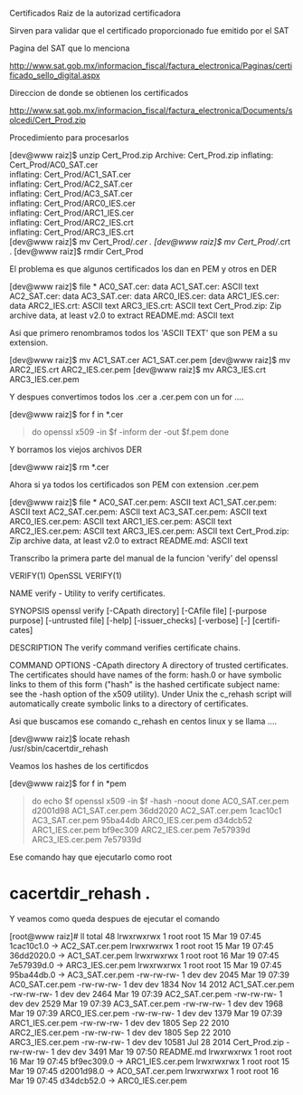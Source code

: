 Certificados Raiz de la autorizad certificadora

Sirven para validar que el certificado proporcionado fue emitido por el SAT

Pagina del SAT que lo menciona

http://www.sat.gob.mx/informacion_fiscal/factura_electronica/Paginas/certificado_sello_digital.aspx

Direccion de donde se obtienen los certificados

http://www.sat.gob.mx/informacion_fiscal/factura_electronica/Documents/solcedi/Cert_Prod.zip

Procedimiento para procesarlos

[dev@www raiz]$ unzip Cert_Prod.zip 
Archive:  Cert_Prod.zip
  inflating: Cert_Prod/AC0_SAT.cer   
  inflating: Cert_Prod/AC1_SAT.cer   
  inflating: Cert_Prod/AC2_SAT.cer   
  inflating: Cert_Prod/AC3_SAT.cer   
  inflating: Cert_Prod/ARC0_IES.cer  
  inflating: Cert_Prod/ARC1_IES.cer  
  inflating: Cert_Prod/ARC2_IES.crt  
  inflating: Cert_Prod/ARC3_IES.crt  
[dev@www raiz]$ mv Cert_Prod/*.cer .
[dev@www raiz]$ mv Cert_Prod/*.crt .
[dev@www raiz]$ rmdir Cert_Prod     

El problema es que algunos certificados los dan en PEM y otros en DER

[dev@www raiz]$ file *
AC0_SAT.cer:   data
AC1_SAT.cer:   ASCII text
AC2_SAT.cer:   data
AC3_SAT.cer:   data
ARC0_IES.cer:  data
ARC1_IES.cer:  data
ARC2_IES.crt:  ASCII text
ARC3_IES.crt:  ASCII text
Cert_Prod.zip: Zip archive data, at least v2.0 to extract
README.md:     ASCII text

Asi que primero renombramos todos los 'ASCII TEXT' que son PEM a su extension.

[dev@www raiz]$ mv AC1_SAT.cer AC1_SAT.cer.pem
[dev@www raiz]$ mv ARC2_IES.crt ARC2_IES.cer.pem
[dev@www raiz]$ mv ARC3_IES.crt ARC3_IES.cer.pem

Y despues convertimos todos los .cer a .cer.pem con un for ....

[dev@www raiz]$ for f in *.cer
> do
>     openssl x509 -in $f -inform der -out $f.pem
> done

Y borramos los viejos archivos DER

[dev@www raiz]$ rm *.cer

Ahora si ya todos los certificados son PEM con extension .cer.pem

[dev@www raiz]$ file *
AC0_SAT.cer.pem:  ASCII text
AC1_SAT.cer.pem:  ASCII text
AC2_SAT.cer.pem:  ASCII text
AC3_SAT.cer.pem:  ASCII text
ARC0_IES.cer.pem: ASCII text
ARC1_IES.cer.pem: ASCII text
ARC2_IES.cer.pem: ASCII text
ARC3_IES.cer.pem: ASCII text
Cert_Prod.zip:    Zip archive data, at least v2.0 to extract
README.md:        ASCII text

Transcribo la primera parte del manual de la funcion 'verify' del openssl

<quote>
VERIFY(1)                           OpenSSL                          VERIFY(1)

NAME
       verify - Utility to verify certificates.

SYNOPSIS
       openssl verify [-CApath directory] [-CAfile file] [-purpose purpose]
       [-untrusted file] [-help] [-issuer_checks] [-verbose] [-] [certifi-
       cates]

DESCRIPTION
       The verify command verifies certificate chains.

COMMAND OPTIONS
       -CApath directory
           A directory of trusted certificates. The certificates should have
           names of the form: hash.0 or have symbolic links to them of this
           form ("hash" is the hashed certificate subject name: see the -hash
           option of the x509 utility). Under Unix the c_rehash script will
           automatically create symbolic links to a directory of certificates.
</quote>

Asi que buscamos ese comando c_rehash en centos linux y se llama ....

[dev@www raiz]$ locate rehash  
/usr/sbin/cacertdir_rehash

Veamos los hashes de los certificdos

[dev@www raiz]$ for f in *pem
> do
> echo $f
> openssl x509 -in $f -hash -noout
> done
AC0_SAT.cer.pem
d2001d98
AC1_SAT.cer.pem
36dd2020
AC2_SAT.cer.pem
1cac10c1
AC3_SAT.cer.pem
95ba44db
ARC0_IES.cer.pem
d34dcb52
ARC1_IES.cer.pem
bf9ec309
ARC2_IES.cer.pem
7e57939d
ARC3_IES.cer.pem
7e57939d

Ese comando hay que ejecutarlo como root

# cacertdir_rehash .

Y veamos como queda despues de ejecutar el comando

[root@www raiz]# ll
total 48
lrwxrwxrwx 1 root root    15 Mar 19 07:45 1cac10c1.0 -> AC2_SAT.cer.pem
lrwxrwxrwx 1 root root    15 Mar 19 07:45 36dd2020.0 -> AC1_SAT.cer.pem
lrwxrwxrwx 1 root root    16 Mar 19 07:45 7e57939d.0 -> ARC3_IES.cer.pem
lrwxrwxrwx 1 root root    15 Mar 19 07:45 95ba44db.0 -> AC3_SAT.cer.pem
-rw-rw-rw- 1 dev  dev   2045 Mar 19 07:39 AC0_SAT.cer.pem
-rw-rw-rw- 1 dev  dev   1834 Nov 14  2012 AC1_SAT.cer.pem
-rw-rw-rw- 1 dev  dev   2464 Mar 19 07:39 AC2_SAT.cer.pem
-rw-rw-rw- 1 dev  dev   2529 Mar 19 07:39 AC3_SAT.cer.pem
-rw-rw-rw- 1 dev  dev   1968 Mar 19 07:39 ARC0_IES.cer.pem
-rw-rw-rw- 1 dev  dev   1379 Mar 19 07:39 ARC1_IES.cer.pem
-rw-rw-rw- 1 dev  dev   1805 Sep 22  2010 ARC2_IES.cer.pem
-rw-rw-rw- 1 dev  dev   1805 Sep 22  2010 ARC3_IES.cer.pem
-rw-rw-rw- 1 dev  dev  10581 Jul 28  2014 Cert_Prod.zip
-rw-rw-rw- 1 dev  dev   3491 Mar 19 07:50 README.md
lrwxrwxrwx 1 root root    16 Mar 19 07:45 bf9ec309.0 -> ARC1_IES.cer.pem
lrwxrwxrwx 1 root root    15 Mar 19 07:45 d2001d98.0 -> AC0_SAT.cer.pem
lrwxrwxrwx 1 root root    16 Mar 19 07:45 d34dcb52.0 -> ARC0_IES.cer.pem
